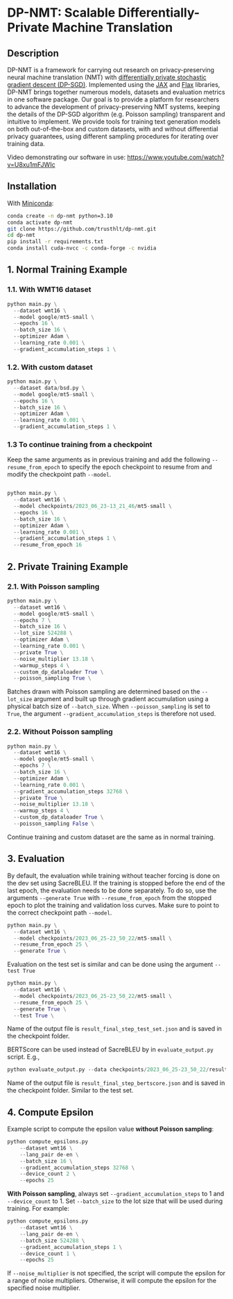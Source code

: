 # DP-NMT: Scalable Differentially-Private Machine Translation

## Description

DP-NMT is a framework for carrying out research on privacy-preserving neural machine translation (NMT) with [differentially private stochastic gradient descent (DP-SGD)](https://arxiv.org/abs/1607.00133). Implemented using the [JAX](https://github.com/google/jax) and [Flax](https://github.com/google/flax) libraries, DP-NMT brings together numerous models, datasets and evaluation metrics in one software package. Our goal is to provide a platform for researchers to advance the development of privacy-preserving NMT systems, keeping the details of the DP-SGD algorithm (e.g. Poisson sampling) transparent and intuitive to implement. We provide tools for training text generation models on both out-of-the-box and custom datasets, with and without differential privacy guarantees, using different sampling procedures for iterating over training data.

Video demonstrating our software in use: https://www.youtube.com/watch?v=U8xu1mFJWIc

## Installation

With [Miniconda](https://docs.conda.io/projects/miniconda/en/latest/):

```bash
conda create -n dp-nmt python=3.10
conda activate dp-nmt
git clone https://github.com/trusthlt/dp-nmt.git
cd dp-nmt
pip install -r requirements.txt
conda install cuda-nvcc -c conda-forge -c nvidia
```

## 1. Normal Training Example

### 1.1. With WMT16 dataset

```python
python main.py \
  --dataset wmt16 \
  --model google/mt5-small \
  --epochs 16 \
  --batch_size 16 \
  --optimizer Adam \
  --learning_rate 0.001 \
  --gradient_accumulation_steps 1 \
```

### 1.2. With custom dataset

```python
python main.py \
  --dataset data/bsd.py \
  --model google/mt5-small \
  --epochs 16 \
  --batch_size 16 \
  --optimizer Adam \
  --learning_rate 0.001 \
  --gradient_accumulation_steps 1 \
```

### 1.3 To continue training from a checkpoint

Keep the same arguments as in previous training and add the following
`--resume_from_epoch` to specify the epoch checkpoint to resume from and modify the checkpoint path `--model`.

```python

python main.py \
  --dataset wmt16 \
  --model checkpoints/2023_06_23-13_21_46/mt5-small \
  --epochs 16 \
  --batch_size 16 \
  --optimizer Adam \
  --learning_rate 0.001 \
  --gradient_accumulation_steps 1 \
  --resume_from_epoch 16  
```

## 2. Private Training Example

### 2.1. With Poisson sampling

```python
python main.py \
  --dataset wmt16 \
  --model google/mt5-small \
  --epochs 7 \
  --batch_size 16 \
  --lot_size 524288 \
  --optimizer Adam \
  --learning_rate 0.001 \
  --private True \
  --noise_multiplier 13.18 \
  --warmup_steps 4 \
  --custom_dp_dataloader True \
  --poisson_sampling True \
```

Batches drawn with Poisson sampling are determined based on the `--lot_size` argument and built up through gradient accumulation using a physical batch size of `--batch_size`. When `--poisson_sampling` is set to `True`, the argument `--gradient_accumulation_steps` is therefore not used.

### 2.2. Without Poisson sampling

```python
python main.py \
  --dataset wmt16 \
  --model google/mt5-small \
  --epochs 7 \
  --batch_size 16 \
  --optimizer Adam \
  --learning_rate 0.001 \
  --gradient_accumulation_steps 32768 \
  --private True \
  --noise_multiplier 13.18 \
  --warmup_steps 4 \
  --custom_dp_dataloader True \
  --poisson_sampling False \
```

Continue training and custom dataset are the same as in normal training.

## 3. Evaluation

By default, the evaluation while training without teacher forcing is done on the dev set using SacreBLEU. If the training 
is stopped before the end of the last epoch, the evaluation needs to be done separately. To do so, use the arguments
`--generate True` with `--resume_from_epoch` from the stopped epoch to plot the training and validation loss curves. 
Make sure to point to the correct checkpoint path `--model`.

```python
python main.py \
  --dataset wmt16 \
  --model checkpoints/2023_06_25-23_50_22/mt5-small \
  --resume_from_epoch 25 \
  --generate True \
```

Evaluation on the test set is similar and can be done using the argument `--test True`

```python
python main.py \
  --dataset wmt16 \
  --model checkpoints/2023_06_25-23_50_22/mt5-small \
  --resume_from_epoch 25 \
  --generate True \
  --test True \
```

Name of the output file is `result_final_step_test_set.json` and is saved in the checkpoint folder.

BERTScore can be used instead of SacreBLEU by in `evaluate_output.py` script. E.g.,
    
```python
python evaluate_output.py --data checkpoints/2023_06_25-23_50_22/result_final_step.json
```

Name of the output file is `result_final_step_bertscore.json` and is saved in the checkpoint folder. Similar to the test set.

## 4. Compute Epsilon

Example script to compute the epsilon value **without Poisson sampling**:

```python
python compute_epsilons.py
    --dataset wmt16 \
    --lang_pair de-en \
    --batch_size 16 \
    --gradient_accumulation_steps 32768 \
    --device_count 2 \
    --epochs 25
```

**With Poisson sampling**, always set `--gradient_accumulation_steps` to 1 and `--device_count` to 1. Set `--batch_size` to the lot size that will be used during training. For example:

```python
python compute_epsilons.py
    --dataset wmt16 \
    --lang_pair de-en \
    --batch_size 524288 \
    --gradient_accumulation_steps 1 \
    --device_count 1 \
    --epochs 25
```

If `--noise_multiplier` is not specified, the script will compute the epsilon for a range of noise multipliers.
Otherwise, it will compute the epsilon for the specified noise multiplier.
